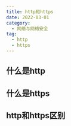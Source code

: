 ```yaml
---
title: http和https
date: 2022-03-01
category:
  - 网络与网络安全
tag:
  - http
  - https
---
```


## 什么是http

## 什么是https

## http和https区别